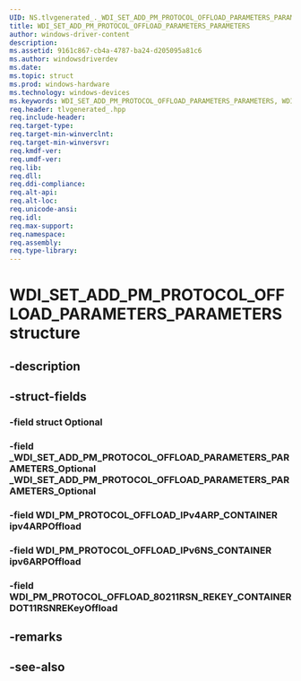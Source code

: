 ```yaml
---
UID: NS.tlvgenerated_._WDI_SET_ADD_PM_PROTOCOL_OFFLOAD_PARAMETERS_PARAMETERS
title: WDI_SET_ADD_PM_PROTOCOL_OFFLOAD_PARAMETERS_PARAMETERS
author: windows-driver-content
description: 
ms.assetid: 9161c867-cb4a-4787-ba24-d205095a81c6
ms.author: windowsdriverdev
ms.date: 
ms.topic: struct
ms.prod: windows-hardware
ms.technology: windows-devices
ms.keywords: WDI_SET_ADD_PM_PROTOCOL_OFFLOAD_PARAMETERS_PARAMETERS, WDI_SET_ADD_PM_PROTOCOL_OFFLOAD_PARAMETERS_PARAMETERS, *PWDI_SET_ADD_PM_PROTOCOL_OFFLOAD_PARAMETERS_PARAMETERS
req.header: tlvgenerated_.hpp
req.include-header:
req.target-type:
req.target-min-winverclnt:
req.target-min-winversvr:
req.kmdf-ver:
req.umdf-ver:
req.lib:
req.dll:
req.ddi-compliance:
req.alt-api:
req.alt-loc:
req.unicode-ansi:
req.idl:
req.max-support:
req.namespace:
req.assembly:
req.type-library:
---
```


# WDI_SET_ADD_PM_PROTOCOL_OFFLOAD_PARAMETERS_PARAMETERS structure

## -description



## -struct-fields

### -field struct Optional			
 	
### -field _WDI_SET_ADD_PM_PROTOCOL_OFFLOAD_PARAMETERS_PARAMETERS_Optional _WDI_SET_ADD_PM_PROTOCOL_OFFLOAD_PARAMETERS_PARAMETERS_Optional			
 	
### -field WDI_PM_PROTOCOL_OFFLOAD_IPv4ARP_CONTAINER ipv4ARPOffload			
 	
### -field WDI_PM_PROTOCOL_OFFLOAD_IPv6NS_CONTAINER ipv6ARPOffload			
 	
### -field WDI_PM_PROTOCOL_OFFLOAD_80211RSN_REKEY_CONTAINER DOT11RSNREKeyOffload			
 	
## -remarks

## -see-also
